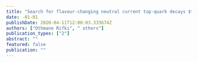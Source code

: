 ```yaml
---
title: "Search for flavour-changing neutral current top-quark decays $tto qZ$ in proton-proton collisions at $sqrts=13$ TeV with the ATLAS detector"
date: -01-01
publishDate: 2020-04-11T12:00:03.333674Z
authors: ["Othmane Rifki", " others"]
publication_types: ["2"]
abstract: ""
featured: false
publication: ""
---
```


